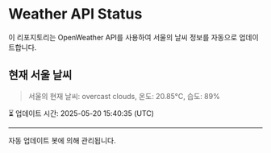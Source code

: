 
# Weather API Status

이 리포지토리는 OpenWeather API를 사용하여 서울의 날씨 정보를 자동으로 업데이트합니다.

## 현재 서울 날씨
> 서울의 현재 날씨: overcast clouds, 온도: 20.85°C, 습도: 89%

⏳ 업데이트 시간: 2025-05-20 15:40:35 (UTC)

---
자동 업데이트 봇에 의해 관리됩니다.

